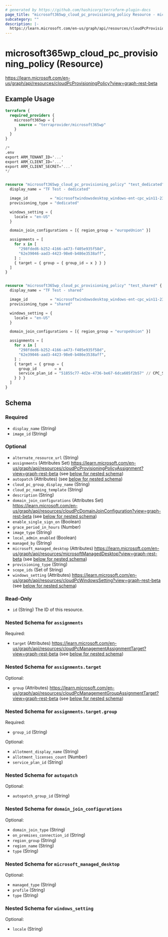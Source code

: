 ```yaml
---
# generated by https://github.com/hashicorp/terraform-plugin-docs
page_title: "microsoft365wp_cloud_pc_provisioning_policy Resource - microsoft365wp"
subcategory: ""
description: |-
  https://learn.microsoft.com/en-us/graph/api/resources/cloudPcProvisioningPolicy?view=graph-rest-beta
---
```


# microsoft365wp_cloud_pc_provisioning_policy (Resource)

https://learn.microsoft.com/en-us/graph/api/resources/cloudPcProvisioningPolicy?view=graph-rest-beta

## Example Usage

```terraform
terraform {
  required_providers {
    microsoft365wp = {
      source = "terraprovider/microsoft365wp"
    }
  }
}

/*
.env
export ARM_TENANT_ID='...'
export ARM_CLIENT_ID='...'
export ARM_CLIENT_SECRET='...'
*/


resource "microsoft365wp_cloud_pc_provisioning_policy" "test_dedicated" {
  display_name = "TF Test - dedicated"

  image_id          = "microsoftwindowsdesktop_windows-ent-cpc_win11-23h2-ent-cpc-m365"
  provisioning_type = "dedicated"

  windows_setting = {
    locale = "en-US"
  }

  domain_join_configurations = [{ region_group = "europeUnion" }]

  assignments = [
    for x in [
      "298fded6-b252-4166-a473-f405e935f58d",
      "62e39046-aad3-4423-98e0-b486e3538aff",
    ] :
    { target = { group = { group_id = x } } }
  ]
}


resource "microsoft365wp_cloud_pc_provisioning_policy" "test_shared" {
  display_name = "TF Test - shared"

  image_id          = "microsoftwindowsdesktop_windows-ent-cpc_win11-23h2-ent-cpc-m365"
  provisioning_type = "shared"

  windows_setting = {
    locale = "en-US"
  }

  domain_join_configurations = [{ region_group = "europeUnion" }]

  assignments = [
    for x in [
      "298fded6-b252-4166-a473-f405e935f58d",
      "62e39046-aad3-4423-98e0-b486e3538aff",
    ] :
    { target = { group = {
      group_id        = x
      service_plan_id = "51855c77-4d2e-4736-be67-6dca605f2b57" // CPC_S_2C_4GB_128GB / Windows 365 Shared Use 2 vCPU, 4 GB, 128 GB
    } } }
  ]
}
```

<!-- schema generated by tfplugindocs -->
## Schema

### Required

- `display_name` (String)
- `image_id` (String)

### Optional

- `alternate_resource_url` (String)
- `assignments` (Attributes Set) https://learn.microsoft.com/en-us/graph/api/resources/cloudPcProvisioningPolicyAssignment?view=graph-rest-beta (see [below for nested schema](#nestedatt--assignments))
- `autopatch` (Attributes) (see [below for nested schema](#nestedatt--autopatch))
- `cloud_pc_group_display_name` (String)
- `cloud_pc_naming_template` (String)
- `description` (String)
- `domain_join_configurations` (Attributes Set) https://learn.microsoft.com/en-us/graph/api/resources/cloudPcDomainJoinConfiguration?view=graph-rest-beta (see [below for nested schema](#nestedatt--domain_join_configurations))
- `enable_single_sign_on` (Boolean)
- `grace_period_in_hours` (Number)
- `image_type` (String)
- `local_admin_enabled` (Boolean)
- `managed_by` (String)
- `microsoft_managed_desktop` (Attributes) https://learn.microsoft.com/en-us/graph/api/resources/microsoftManagedDesktop?view=graph-rest-beta (see [below for nested schema](#nestedatt--microsoft_managed_desktop))
- `provisioning_type` (String)
- `scope_ids` (Set of String)
- `windows_setting` (Attributes) https://learn.microsoft.com/en-us/graph/api/resources/cloudPcWindowsSetting?view=graph-rest-beta (see [below for nested schema](#nestedatt--windows_setting))

### Read-Only

- `id` (String) The ID of this resource.

<a id="nestedatt--assignments"></a>
### Nested Schema for `assignments`

Required:

- `target` (Attributes) https://learn.microsoft.com/en-us/graph/api/resources/cloudPcManagementAssignmentTarget?view=graph-rest-beta (see [below for nested schema](#nestedatt--assignments--target))

<a id="nestedatt--assignments--target"></a>
### Nested Schema for `assignments.target`

Optional:

- `group` (Attributes) https://learn.microsoft.com/en-us/graph/api/resources/cloudPcManagementGroupAssignmentTarget?view=graph-rest-beta (see [below for nested schema](#nestedatt--assignments--target--group))

<a id="nestedatt--assignments--target--group"></a>
### Nested Schema for `assignments.target.group`

Required:

- `group_id` (String)

Optional:

- `allotment_display_name` (String)
- `allotment_licenses_count` (Number)
- `service_plan_id` (String)




<a id="nestedatt--autopatch"></a>
### Nested Schema for `autopatch`

Optional:

- `autopatch_group_id` (String)


<a id="nestedatt--domain_join_configurations"></a>
### Nested Schema for `domain_join_configurations`

Optional:

- `domain_join_type` (String)
- `on_premises_connection_id` (String)
- `region_group` (String)
- `region_name` (String)
- `type` (String)


<a id="nestedatt--microsoft_managed_desktop"></a>
### Nested Schema for `microsoft_managed_desktop`

Optional:

- `managed_type` (String)
- `profile` (String)
- `type` (String)


<a id="nestedatt--windows_setting"></a>
### Nested Schema for `windows_setting`

Optional:

- `locale` (String)


